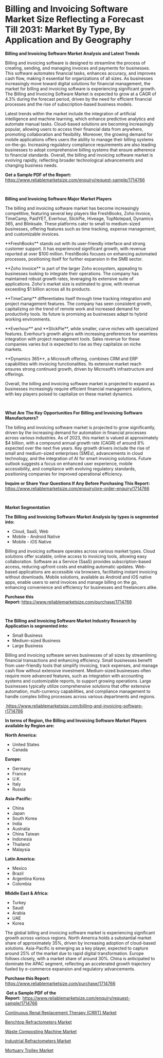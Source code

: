 <p><h1>Billing and Invoicing Software Market Size Reflecting a Forecast Till 2031: Market By Type, By Application and By Geography</h1></p><p><strong>Billing and Invoicing Software Market Analysis and Latest Trends</strong></p>
<p><p>Billing and invoicing software is designed to streamline the process of creating, sending, and managing invoices and payments for businesses. This software automates financial tasks, enhances accuracy, and improves cash flow, making it essential for organizations of all sizes. As businesses increasingly move toward digital solutions for financial management, the market for billing and invoicing software is experiencing significant growth. The Billing and Invoicing Software Market is expected to grow at a CAGR of 4.3% during the forecast period, driven by the need for efficient financial processes and the rise of subscription-based business models.</p><p>Latest trends within the market include the integration of artificial intelligence and machine learning, which enhance predictive analytics and automate manual tasks. Cloud-based solutions are becoming increasingly popular, allowing users to access their financial data from anywhere, promoting collaboration and flexibility. Moreover, the growing demand for mobile applications offers users the ability to manage their billing systems on-the-go. Increasing regulatory compliance requirements are also leading businesses to adopt comprehensive billing systems that ensure adherence to financial standards. Overall, the billing and invoicing software market is evolving rapidly, reflecting broader technological advancements and changing business needs.</p></p>
<p><strong>Get a Sample PDF of the Report:&nbsp;</strong> <a href="https://www.reliablemarketsize.com/enquiry/request-sample/1714766?utm_campaign=1262&utm_medium=2&utm_source=Github&utm_content=ia&utm_term=22102024&utm_id=billing-and-invoicing-software">https://www.reliablemarketsize.com/enquiry/request-sample/1714766</a></p>
<p>&nbsp;</p>
<p><strong>Billing and Invoicing Software Major Market Players</strong></p>
<p><p>The billing and invoicing software market has become increasingly competitive, featuring several key players like FreshBooks, Zoho Invoice, TimeCamp, PaidYET, Everhour, SlickPie, Hiveage, TopNotepad, Dynamics 365, and Blinksale. These platforms cater to small to medium-sized businesses, offering features such as time tracking, expense management, and customizable invoices.</p><p>**FreshBooks** stands out with its user-friendly interface and strong customer support. It has experienced significant growth, with revenue reported at over $100 million. FreshBooks focuses on enhancing automated processes, positioning itself for further expansion in the SMB sector.</p><p>**Zoho Invoice** is part of the larger Zoho ecosystem, appealing to businesses looking to integrate their operations. The company has maintained robust growth rates, leveraging its extensive suite of applications. Zoho's market size is estimated to grow, with revenue exceeding $1 billion across all its products.</p><p>**TimeCamp** differentiates itself through time tracking integration and project management features. The company has seen consistent growth, capitalizing on the trend of remote work and increased demand for productivity tools. Its future is promising as businesses adapt to hybrid working environments.</p><p>**Everhour** and **SlickPie**, while smaller, carve niches with specialized features. Everhour’s growth aligns with increasing preferences for seamless integration with project management tools. Sales revenue for these companies varies but is expected to rise as they capitalize on niche markets.</p><p>**Dynamics 365**, a Microsoft offering, combines CRM and ERP capabilities with invoicing functionalities. Its extensive market reach ensures strong continued growth, driven by Microsoft’s infrastructure and offerings.</p><p>Overall, the billing and invoicing software market is projected to expand as businesses increasingly require efficient financial management solutions, with key players poised to capitalize on these market dynamics.</p></p>
<p>&nbsp;</p>
<p><strong>What Are The Key Opportunities For Billing and Invoicing Software Manufacturers?</strong></p>
<p><p>The billing and invoicing software market is projected to grow significantly, driven by the increasing demand for automation in financial processes across various industries. As of 2023, this market is valued at approximately $4 billion, with a compound annual growth rate (CAGR) of around 8% expected over the next five years. Key growth drivers include the rise of small and medium-sized enterprises (SMEs), advancements in cloud technology, and the integration of AI for smart invoicing solutions. Future outlook suggests a focus on enhanced user experience, mobile accessibility, and compliance with evolving regulatory standards, positioning companies for improved operational efficiency.</p></p>
<p><strong>Inquire or Share Your Questions If Any Before Purchasing This Report:</strong> <a href="https://www.reliablemarketsize.com/enquiry/pre-order-enquiry/1714766?utm_campaign=1262&utm_medium=2&utm_source=Github&utm_content=ia&utm_term=22102024&utm_id=billing-and-invoicing-software">https://www.reliablemarketsize.com/enquiry/pre-order-enquiry/1714766</a></p>
<p>&nbsp;</p>
<p><strong>Market Segmentation</strong></p>
<p><strong>The Billing and Invoicing Software Market Analysis by types is segmented into:</strong></p>
<p><ul><li>Cloud, SaaS, Web</li><li>Mobile - Android Native</li><li>Mobile - iOS Native</li></ul></p>
<p><p>Billing and invoicing software operates across various market types. Cloud solutions offer scalable, online access to invoicing tools, allowing easy collaboration. Software as a Service (SaaS) provides subscription-based access, reducing upfront costs and enabling automatic updates. Web-based applications are accessible via browsers, facilitating instant invoicing without downloads. Mobile solutions, available as Android and iOS native apps, enable users to send invoices and manage billing on the go, enhancing convenience and efficiency for businesses and freelancers alike.</p></p>
<p><strong>Purchase this Report:&nbsp;</strong><a href="https://www.reliablemarketsize.com/purchase/1714766?utm_campaign=1262&utm_medium=2&utm_source=Github&utm_content=ia&utm_term=22102024&utm_id=billing-and-invoicing-software">https://www.reliablemarketsize.com/purchase/1714766</a></p>
<p>&nbsp;</p>
<p><strong>The Billing and Invoicing Software Market Industry Research by Application is segmented into:</strong></p>
<p><ul><li>Small Business</li><li>Medium-sized Business</li><li>Large Business</li></ul></p>
<p><p>Billing and invoicing software serves businesses of all sizes by streamlining financial transactions and enhancing efficiency. Small businesses benefit from user-friendly tools that simplify invoicing, track expenses, and manage cash flow without extensive investment. Medium-sized businesses often require more advanced features, such as integration with accounting systems and customizable reports, to support growing operations. Large businesses typically utilize comprehensive solutions that offer extensive automation, multi-currency capabilities, and compliance management to handle complex billing processes across various departments and regions.</p></p>
<p><a href="https://www.reliablemarketsize.com/billing-and-invoicing-software-r1714766?utm_campaign=1262&utm_medium=2&utm_source=Github&utm_content=ia&utm_term=22102024&utm_id=billing-and-invoicing-software">&nbsp;https://www.reliablemarketsize.com/billing-and-invoicing-software-r1714766</a></p>
<p><strong>In terms of Region, the Billing and Invoicing Software Market Players available by Region are:</strong></p>
<p>
    <p> <strong> North America: </strong>
        <ul>
            <li>United States</li>
            <li>Canada</li>
        </ul>
        </p> 
    <p> <strong> Europe: </strong>
        <ul>
            <li>Germany</li>
            <li>France</li>
            <li>U.K.</li>
            <li>Italy</li>
            <li>Russia</li>
        </ul>
        </p> 
    <p> <strong> Asia-Pacific: </strong>
        <ul>
            <li>China</li>
            <li>Japan</li>
            <li>South Korea</li>
            <li>India</li>
            <li>Australia</li>
            <li>China Taiwan</li>
            <li>Indonesia</li>
            <li>Thailand</li>
            <li>Malaysia</li>
        </ul>
        </p> 
    <p> <strong> Latin America: </strong>
        <ul>
            <li>Mexico</li>
            <li>Brazil</li>
            <li>Argentina Korea</li>
            <li>Colombia</li>
        </ul>
        </p> 
    <p> <strong> Middle East & Africa: </strong>
        <ul>
            <li>Turkey</li>
            <li>Saudi</li>
            <li>Arabia</li>
            <li>UAE</li>
            <li>Korea</li>
        </ul>
    </p>
    </p>
<p><p>The global billing and invoicing software market is experiencing significant growth across various regions. North America holds a substantial market share of approximately 35%, driven by increasing adoption of cloud-based solutions. Asia-Pacific is emerging as a key player, expected to capture around 25% of the market due to rapid digital transformation. Europe follows closely, with a market share of around 30%. China is anticipated to dominate the APAC segment, reflecting an accelerated growth trajectory fueled by e-commerce expansion and regulatory advancements.</p></p>
<p><strong>Purchase this Report: </strong><a href="https://www.reliablemarketsize.com/purchase/1714766?utm_campaign=1262&utm_medium=2&utm_source=Github&utm_content=ia&utm_term=22102024&utm_id=billing-and-invoicing-software">https://www.reliablemarketsize.com/purchase/1714766</a></p>
<p>&nbsp;<strong>Get a Sample PDF of the Report:&nbsp;&nbsp;</strong><a href="https://www.reliablemarketsize.com/enquiry/request-sample/1714766?utm_campaign=1262&utm_medium=2&utm_source=Github&utm_content=ia&utm_term=22102024&utm_id=billing-and-invoicing-software">https://www.reliablemarketsize.com/enquiry/request-sample/1714766</a></p>
<p><strong></strong></p>
<p><p><a href="https://github.com/wwwkeltoum/Market-Research-Report-List-5/blob/main/continuous-renal-replacement-therapy-crrt-market.md?utm_campaign=1262&utm_medium=2&utm_source=Github&utm_content=ia&utm_term=22102024&utm_id=billing-and-invoicing-software">Continuous Renal Replacement Therapy (CRRT) Market</a></p><p><a href="https://issuu.com/reportprime-2/docs/benchtop-refractometers-market-size_670c9d045b4d80?utm_campaign=1262&utm_medium=2&utm_source=Github&utm_content=ia&utm_term=22102024&utm_id=billing-and-invoicing-software">Benchtop Refractometers Market</a></p><p><a href="https://www.linkedin.com/pulse/global-waste-composting-machine-market-exploring-share-ub4sc?utm_campaign=1262&utm_medium=2&utm_source=Github&utm_content=ia&utm_term=22102024&utm_id=billing-and-invoicing-software">Waste Composting Machine Market</a></p><p><a href="https://issuu.com/reportprime-2/docs/industrial-refractometers-market-si_c2fe47b2c4176c?utm_campaign=1262&utm_medium=2&utm_source=Github&utm_content=ia&utm_term=22102024&utm_id=billing-and-invoicing-software">Industrial Refractometers Market</a></p><p><a href="https://www.linkedin.com/pulse/mortuary-trolley-market-evolution-future-outlook-forecasting-gqgtc?utm_campaign=1262&utm_medium=2&utm_source=Github&utm_content=ia&utm_term=22102024&utm_id=billing-and-invoicing-software">Mortuary Trolley Market</a></p></p>